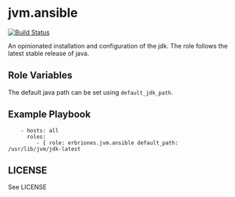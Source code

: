 jvm.ansible
=========

[![Build Status](https://travis-ci.org/erbriones/jvm.ansible.svg?branch=master)](https://travis-ci.org/erbriones/jvm.ansible)

An opinionated installation and configuration of the jdk. The role follows the
latest stable release of java.

Role Variables
--------------
The default java path can be set using `default_jdk_path`.

Example Playbook
----------------

```
    - hosts: all
      roles:
         - { role: erbriones.jvm.ansible default_path: /usr/lib/jvm/jdk-latest
```

LICENSE
-------

See LICENSE
